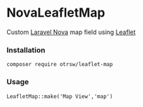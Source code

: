 # NovaLeafletMap
Custom [Laravel Nova](https://nova.laravel.com/) map field using [Leaflet](https://leafletjs.com/)

### Installation

```
composer require otrsw/leaflet-map
```
### Usage

```
LeafletMap::make('Map View','map')
```
